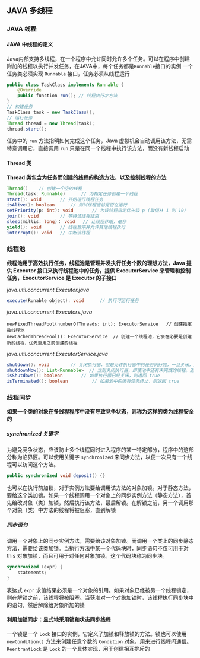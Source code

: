 ## JAVA 多线程
### JAVA 线程
#### JAVA 中线程的定义
Java内部支持多线程，在一个程序中允许同时允许多个任务。可以在程序中创建附加的线程以执行并发任务，在JAVA中，每个任务都是`Runnable`接口的实例
一个任务类必须实现 `Runnable` 接口，任务必须从线程运行
```java
public class TaskClass implements Runnable {
    @Override
    public function run(); // 线程执行才方法
}
// 构建任务
TaskClass task = new TaskClass();
// 运行任务
Thread thread = new Thread(task);
thread.start();
```
任务中的 `run` 方法指明如何完成这个任务，Java 虚拟机会自动调用该方法，无需特意调用它，直接调用 `run` 只是在同一个线程中执行该方法，而没有新线程启动

#### Thread 类
__Thread 类包含为任务而创建的线程的构造方法，以及控制线程的方法__
```java
Thread()    // 创建一个空的线程
Thread(task: Runnable)      // 为指定任务创建一个线程
start(): void       // 开始运行线程任务
isAlive(): boolean      // 测试线程当前是否在运行
setPriority(p: int): void       // 为该线程指定优先级 p (取值从 1 到 10) 
join(): void        // 等待该线程结束
sleep(millis: long)： void   // 让线程休眠，毫秒
yield(): void       // 线程暂停并允许其他线程执行
interrupt(): void   // 中断该线程
```
### 线程池
__线程池用于高效执行任务，线程池是管理并发执行任务个数的理想方法，Java 提供 Executor 接口来执行线程池中的任务，提供 ExecutorService 
来管理和控制任务，ExecutorService 是 Executor 的子接口__

*java.util.concurrent.Executor.java*
```java
execute(Runable object): void      // 执行可运行任务
```

*java.util.concurrent.Executors.java*
```
newFixedThreadPool(numberOfThreads: int): ExecutorService   // 创建指定数线程池
newCachedThreadPool(): ExecutorService  // 创建一个线程池，它会在必要是创建新的线程，优先重用之前创建的线程
```

*java.util.concurrent.ExecutorService.java*
```java
shutdown(): void        // 关闭执行器，但是允许执行器中的任务执行完，一旦关闭，则不再接收新的任务
shutdownNow(): List<Runnable>  // 立刻关闭执行器，即使池中还有未完成的线程。返回未完成任务的列表
isShutdown(): boolean       // 如果执行器已经关闭，则返回 true
isTerminated(): boolean         // 如果池中的所有任务终止，则返回 true
```

### 线程同步

**如果一个类的对象在多线程程序中没有导致竞争状态，则称为这样的类为线程安全的**

##### synchronized 关键字

为避免竞争状态，应该防止多个线程同时进入程序的某一特定部分，程序中的这部分称为临界区。可以使用关键字 `synchronized` 来同步方法，以便一次只有一个线程可以访问这个方法。

```java
public synchronized void deposit() {}
```

也可以在执行前加锁，对于实例方法要给调用该方法的对象加锁。对于静态方法，要给这个类加锁。如果一个线程调用一个对象上的同步实例方法（静态方法），首先给改对象（类）加锁，然后执行该方法，最后解锁。在解锁之前，另一个调用那个对象（类）中方法的线程将被阻塞，直到解锁

##### 同步语句

调用一个对象上的同步实例方法，需要给该对象加锁。而调用一个类上的同步静态方法，需要给该类加锁。当执行方法中某一个代码块时，同步语句不仅可用于对 this 对象加锁，而且可用于对任何对象加锁。这个代码块称为同步块。

```java
synchronized (expr) {
    statements;
}
```

表达式 `expr` 求值结果必须是一个对象的引用。如果对象已经被另一个线程锁定，则在解锁之前，该线程将被阻塞。当获准对一个对象加锁时，该线程执行同步块中的语句，然后解除给对象所加的锁

#### 利用加锁同步：显式地采用锁和状态同步线程

一个锁是一个 `Lock` 接口的实例，它定义了加锁和释放锁的方法。锁也可以使用 `newCondition()` 方法来创建任意个数的 `Condition` 对象，用来进行线程间通信。`ReentrantLock` 是 `Lock` 的一个具体实现，用于创建相互排斥的